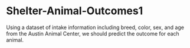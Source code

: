 # Shelter-Animal-Outcomes1
Using a dataset of intake information including breed, color, sex, and age from the Austin Animal Center, we should predict the outcome for each animal.
